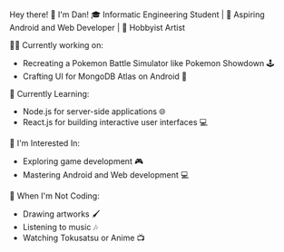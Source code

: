 Hey there! 👋 I'm Dan!
🎓 Informatic Engineering Student | 🌟 Aspiring Android and Web Developer | 🎨 Hobbyist Artist

👨‍💻 Currently working on:

- Recreating a Pokemon Battle Simulator like Pokemon Showdown 🕹️
- Crafting UI for MongoDB Atlas on Android 📱

🔭 Currently Learning:

- Node.js for server-side applications 🌐
- React.js for building interactive user interfaces 💻
  
🔭 I'm Interested In:

- Exploring game development 🎮
- Mastering Android and Web development 💻
  
🎨 When I'm Not Coding:

- Drawing artworks 🖌️
- Listening to music 🎶
- Watching Tokusatsu or Anime 📺

<!---
Dan-Koyuki/Dan-Koyuki is a ✨ special ✨ repository because its `README.md` (this file) appears on your GitHub profile.
You can click the Preview link to take a look at your changes.
--->

